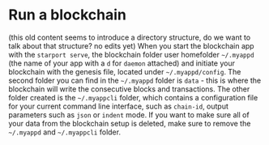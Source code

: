 # Run a blockchain

(this old content seems to introduce a directory structure, do we want to talk about that structure? no edits yet)
When you start the blockchain app with the `starport serve`, the blockchain folder user homefolder `~/.myappd` (the name of your app with a `d` for `daemon` attached) and initiate your blockchain with the genesis file, located under `~/.myappd/config`. The second folder you can find in the `~/.myappd` folder is `data` - this is where the blockchain will write the consecutive blocks and transactions. The other folder created is the `~/.myappcli` folder, which contains a configuration file for your current command line interface, such as `chain-id`, output parameters such as `json` or `indent` mode. If you want to make sure all of your data from the blockchain setup is deleted, make sure to remove the `~/.myappd` and `~/.myappcli` folder.
